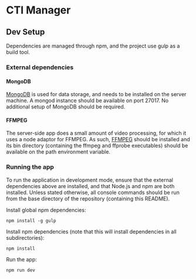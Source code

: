 # CTI Manager

## Dev Setup

Dependencies are managed through npm, and the project use gulp as a build tool.

### External dependencies

#### MongoDB

[MongoDB](https://www.mongodb.com/) is used for data storage, and needs to be installed on the server machine. A mongod instance should be available on port 27017. No additional setup of MongoDB should be required.
 
#### FFMPEG
 
The server-side app does a small amount of video processing, for which it uses a node adaptor for FFMPEG. As such, [FFMPEG](https://ffmpeg.org/) should be installed and its bin directory (containing the ffmpeg and ffprobe executables) should be available on the path environment variable.

### Running the app

To run the application in development mode, ensure that the external dependencies above are installed, and that Node.js and npm are both installed. Unless stated otherwise, all console commands should be run from the base directory of the repository (containing this README).

Install global npm dependencies:

```
npm install -g gulp
```

Install npm dependencies (note that this will install dependencies in all subdirectories):

```
npm install
```

Run the app:

```
npm run dev
```
